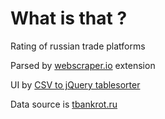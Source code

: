 # What is that ?

Rating of russian trade platforms

Parsed by [webscraper.io](https://webscraper.io/) extension

UI by [CSV to jQuery tablesorter](https://github.com/pavelsr/csv-to-tablesorter)

Data source is [tbankrot.ru](https://tbankrot.ru/analitika?section=etp)
